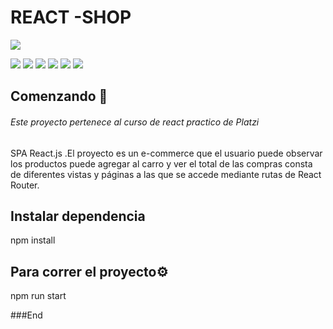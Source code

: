
 #              REACT -SHOP


![](https://res.cloudinary.com/practicaldev/image/fetch/s--BxQ7CA2Z--/c_imagga_scale,f_auto,fl_progressive,h_420,q_auto,w_1000/https://dev-to-uploads.s3.amazonaws.com/i/grki97glctbmjydzqejw.png)



![](https://img.shields.io/github/stars/pandao/editor.md.svg) ![](https://img.shields.io/github/forks/pandao/editor.md.svg) ![](https://img.shields.io/github/tag/pandao/editor.md.svg) ![](https://img.shields.io/github/release/pandao/editor.md.svg) ![](https://img.shields.io/github/issues/pandao/editor.md.svg) ![](https://img.shields.io/bower/v/editor.md.svg)


## Comenzando 🚀
###### Este proyecto pertenece al curso de react practico de Platzi
SPA React.js .El proyecto es un e-commerce que el usuario puede observar los productos puede agregar al carro y ver el total de las compras consta de diferentes vistas y páginas a las que se accede mediante rutas de React Router.



## Instalar dependencia
npm install

##  Para correr el proyecto⚙️
npm run start 


###End
